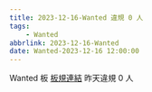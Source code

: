 ```yaml
---
title: 2023-12-16-Wanted 違規 0 人
tags:
    - Wanted
abbrlink: 2023-12-16-Wanted
date: Wanted-2023-12-16 12:00:00
---
```

Wanted 板 [板規連結](https://www.ptt.cc/bbs/Wanted/M.1608829773.A.D3B.html)
昨天違規 0 人
